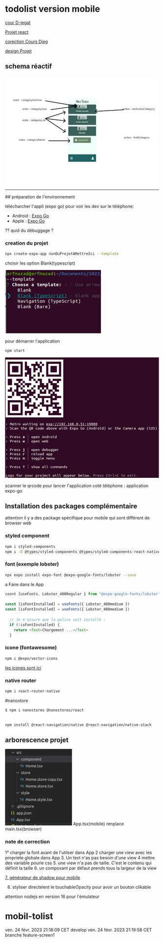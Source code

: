 # todolist version mobile

[cour D-jegat](https://github.com/Djeg/formation-react/tree/session/13-02-23/17-02-23)

[Projet react](https://github.com/Djeg/formation-react/tree/session-projet/20-02-23/24-02-23)

[corection Cours Djeg](https://github.com/Djeg/formation-react/tree/session-native/24-02-23)

[design Projet](https://www.figma.com/file/bwQ0R9kNPCcCVPqpaySbpE/Todo-App?node-id=0%3A1&t=cbRxYmUjqOpfpAD7-1)

## schema réactif

![schéma réactif](./image/Todolist-mobil-home.png)

<hr>
## préparation de l'environnement

télécharcher l'appli (expo go) pour voir les dev sur le téléphone:

- Android : [Expo Go](https://play.google.com/store/apps/details?id=host.exp.exponent&gl=US)
- Apple : [Expo Go](https://apps.apple.com/us/app/expo-go/id982107779)

?? quid du débuggage ?

### creation du projet

```bash
npx create-expo-app nonDuProjetAMettreIci --template
```

choisir les option Blank(typescript)

![](./image/choixInstall.png)

pour démarrer l'application

```bash
npm start
```

![qrcode appli](./image/qrcode.png)

scanner le qrcode pour lancer l'application coté téléphone : application expo-go

## Installation des packages complémentaire

attention il y a des package spécifique pour mobile qui sont différent de browser web

### styled component

```bash
npm i styled-components
npm i -D @types/styled-components @types/styled-components-react-native
```

### font (exemple lobster)

```bash
npx expo install expo-font @expo-google-fonts/lobster --save
```

a Faire dans le App

```js
cosnt [useFonts, Lobster_400Regular } from "@expo-google-fonts/lobster";/// a vérifier

const [isFontInstalled] = useFonts({ Lobster_400medium })
const [isFontInstalled] = useFonts({ Lobster_400medium })

  // Je m'assure que la police soit installé :
  if (!isFontInstalled) {
    return <Text>Chargement ...</Text>
  }


```

### icone (fontawesome)

```bash
npm i @expo/vector-icons
```

[les icones sont ici](https://icons.expo.fyi/)

### native router

```bash
npm i react-router-native
```

#nanostore

```bash
$ npm i nanostores @nanostores/react
```

```sh

npm install @react-navigation/native @react-navigation/native-stack

```

## arborescence projet

![Arborescence projet](./image/arboPorjet.png)
App.tsx(mobile) renplace main.tsx(browser)

### note de correction

1° charger la font avant de l'utilser dans App
2 charger une view avec les propriete globale dans App 3. Un text n'as pas besoin d'une view
4 mettre des variable pourle css 5. une view n'a pas de taille. C'est le contenu qui définit la taille 6. un composant par défaut prends tous la largeur de la view

[7. générateur de shadow pour mobile](https://ethercreative.github.io/react-native-shadow-generator/)

8. styliser directelent le touchableOpacity pour avoir un bouton clikable

attention nodejs en version 16 pour l'émulateur

# mobil-tolist

ven. 24 févr. 2023 21:18:09 CET
develop
ven. 24 févr. 2023 21:19:58 CET
branche feature-screen1
